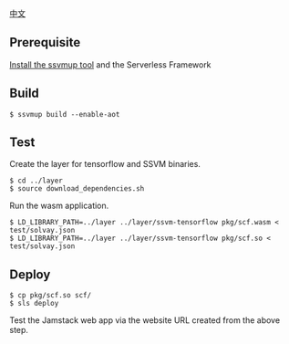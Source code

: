 [中文](README.md)

## Prerequisite 

[Install the ssvmup tool](https://www.secondstate.io/articles/ssvmup/)
and the Serverless Framework


## Build 

```
$ ssvmup build --enable-aot
```

## Test 

Create the layer for tensorflow and SSVM binaries.

```
$ cd ../layer
$ source download_dependencies.sh
```

Run the wasm application.


```
$ LD_LIBRARY_PATH=../layer ../layer/ssvm-tensorflow pkg/scf.wasm < test/solvay.json
$ LD_LIBRARY_PATH=../layer ../layer/ssvm-tensorflow pkg/scf.so < test/solvay.json
```

## Deploy

```
$ cp pkg/scf.so scf/
$ sls deploy
```

Test the Jamstack web app via the website URL created from the above step.

